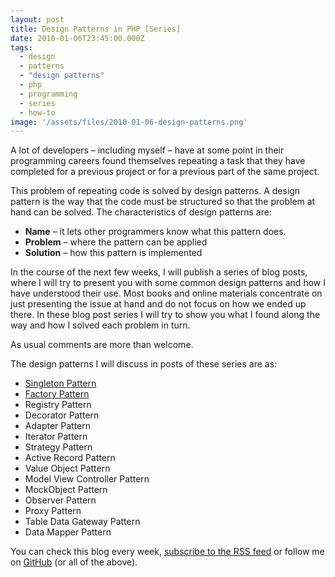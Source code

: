 ```yaml
---
layout: post
title: Design Patterns in PHP [Series]
date: 2010-01-06T23:45:00.000Z
tags:
  - design
  - patterns
  - "design patterns"
  - php
  - programming
  - series
  - how-to
image: '/assets/files/2010-01-06-design-patterns.png'
---
```

A lot of developers – including myself – have at some point in their programming careers found themselves repeating a task that they have completed for a previous project or for a previous part of the same project.

This problem of repeating code is solved by design patterns. A design pattern is the way that the code must be structured so that the problem at hand can be solved. The characteristics of design patterns are:

* **Name** – it lets other programmers know what this pattern does.
* **Problem** – where the pattern can be applied
* **Solution** – how this pattern is implemented

In the course of the next few weeks, I will publish a series of blog posts, where I will try to present you with some common design patterns and how I have understood their use. Most books and online materials concentrate on just presenting the issue at hand and do not focus on how we ended up there. In these blog post series I will try to show you what I found along the way and how I solved each problem in turn.

As usual comments are more than welcome.

The design patterns I will discuss in posts of these series are as:

* [Singleton Pattern](/post/php-design-patterns-singleton)
* [Factory Pattern](/post/php-design-patterns-factory)
* Registry Pattern
* Decorator Pattern
* Adapter Pattern
* Iterator Pattern
* Strategy Pattern
* Active Record Pattern
* Value Object Pattern
* Model View Controller Pattern
* MockObject Pattern
* Observer Pattern
* Proxy Pattern
* Table Data Gateway Pattern
* Data Mapper Pattern

You can check this blog every week, [subscribe to the RSS feed](/feed.xml) or follow me on [GitHub](https://github.com/niden) (or all of the above).
